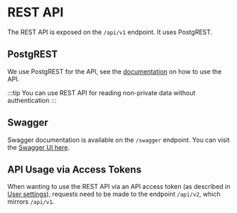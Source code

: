 # REST API

The REST API is exposed on the `/api/v1` endpoint. It uses PostgREST.

## PostgREST

We use PostgREST for the API, see the [documentation](https://postgrest.org/en/v11.0/references/api.html) on how to use the API.

:::tip
You can use REST API for reading non-private data without authentication
:::


## Swagger

Swagger documentation is available on the `/swagger` endpoint.
You can visit the [Swagger UI here](https://research-software-directory.org/swagger/).

## API Usage via Access Tokens

When wanting to use the REST API via an API access token (as described in [User settings](/users/user-settings#api-access-tokens)), requests need to be made to the endpoint `/api/v2`, which mirrors `/api/v1`.
